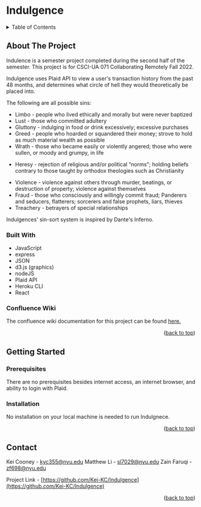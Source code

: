 # Indulgence
<a name="readme-top"></a>

<!-- TABLE OF CONTENTS -->
<details>
	<summary>Table of Contents</summary>
	<ol>
		<li>
			<a href="#about-the-project">About The Project</a>
			<ul>
				<li><a href="#built-with">Built With</a></li>
				<li><a href="#confluence-wiki">Confluence Wiki</a></li>
			</ul>
		</li>
		<li>
			<a href="#getting-started">Getting started</a>
			<ul>
				<li><a href="#prerequisites">Prerequisites</a></li>
				<li><a href="#installation">Installation</a></li>
			</ul>
		</li>
		<li><a href="#contact">Contact</a></li>
	</ol>
</details>

<!-- ABOUT THE PROJECT -->
## About The Project

Indulence is a semester project completed during the second half of the semester. This project is for CSCI-UA 071 Collaborating Remotely Fall 2022.

Indulgence uses Plaid API to view a user's transaction history from the past 48 months, and determines what circle of hell they would theoretically be placed into.

The following are all possible sins:
* Limbo - people who lived ethically and morally but were never baptized
* Lust - those who committed adultery
* Gluttony - indulging in food or drink excessively; excessive purchases
* Greed - people who hoarded or squandered their money; strove to hold as much material wealth as possible
* Wrath - those who became easily or violently angered; those who were sullen, or moody and grumpy, in life
+ Heresy - rejection of religious and/or political “norms"; holding beliefs contrary to those taught by orthodox theologies such as Christianity
* Violence - violence against others through murder, beatings, or destruction of property; violence against themselves
* Fraud - those who consciously and willingly commit fraud; Panderers and seducers, flatterers; sorcerers and false prophets, liars, thieves
* Treachery - betrayers of special relationships

Indulgences' sin-sort system is inspired by Dante's Inferno.

<!-- BUILT WITH -->
### Built With
* JavaScript
* express
* JSON
* d3.js (graphics)
* nodeJS
* Plaid API
* Heroku CLI
* React

<!-- CONFLUENCE WIKI --> 
### Confluence Wiki 

The confluence wiki documentation for this project can be found <a href="https://indulgence.atlassian.net/wiki/spaces/INDULGENCE/overview?homepageId=917709">here.</a>

<p align="right">(<a href="#readme-top">back to top</a>)</p>

<!-- GETTING STARTED --> 
## Getting Started

### Prerequisites

There are no prerequisites besides internet access, an internet browser, and ability to login with Plaid.

### Installation

No installation on your local machine is needed to run Indulgnece.

<p align="right">(<a href="#readme-top">back to top</a>)</p>

<!-- CONTACT --> 
## Contact

Kei Cooney - kyc355@nyu.edu
Matthew Li - sl7029@nyu.edu
Zain Faruqi - zf698@nyu.edu

Project Link - [https://github.com/Kei-KC/Indulgence](https://github.com/Kei-KC/Indulgence)

<p align="right">(<a href="#readme-top">back to top</a>)</p>
